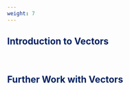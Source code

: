 ```yaml
---
weight: 7
---
```


## <span style="color:RGB(0,32,96"> Introduction to Vectors </span> 
<br>

## <span style="color:RGB(0,32,96"> Further Work with Vectors </span> 
<br>